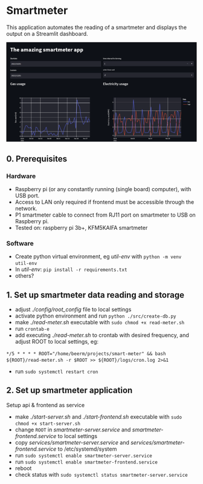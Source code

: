 # Smartmeter

This application automates the reading of a smartmeter and displays the output on a Streamlit dashboard.

![](dashboard.png)

## 0. Prerequisites

### Hardware
- Raspberry pi (or any constantly running (single board) computer), with USB port.
- Access to LAN only required if frontend must be accessible through the network.
- P1 smartmeter cable to connect from RJ11 port on smartmeter to USB on Raspberry pi.
- Tested on: raspberry pi 3b+, KFM5KAIFA smartmeter

### Software
- Create python virtual environment, eg *util-env* with `python -m venv util-env` 
- In *util-env*: `pip install -r requirements.txt`
- others?

## 1. Set up smartmeter data reading and storage

- adjust *./config/root_config* file to local settings
- activate python environment and run `python ./src/create-db.py` 
- make *./read-meter.sh* executable with `sudo chmod +x read-meter.sh`
- run `crontab-e` 
- add executing *./read-meter.sh* to crontab with desired frequency, and adjust ROOT to local settings, eg:

 `*/5 * * * * ROOT="/home/beerm/projects/smart-meter" && bash ${ROOT}/read-meter.sh -r $ROOT >> ${ROOT}/logs/cron.log 2>&1`

- run `sudo systemctl restart cron`
	
## 2. Set up smartmeter application
Setup api & frontend as service
- make *./start-server.sh* and *./start-frontend.sh* executable with `sudo chmod +x start-server.sh`
- change `ROOT` in *smartmeter-server.service* and *smartmeter-frontend.service* to local settings
- copy *services/smartmeter-server.service* and *services/smartmeter-frontend.service* to /etc/systemd/system
- run `sudo systemctl enable smartmeter-server.service`
- run `sudo systemctl enable smartmeter-frontend.service`
- reboot
- check status with `sudo systemctl status smartmeter-server.service` 

